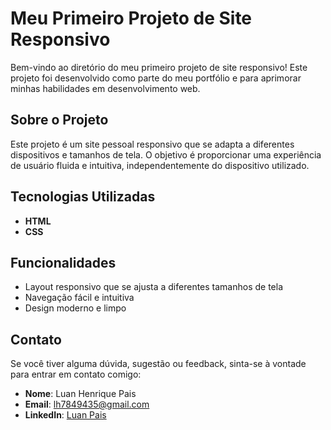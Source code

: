 # Meu Primeiro Projeto de Site Responsivo

Bem-vindo ao diretório do meu primeiro projeto de site responsivo! Este projeto foi desenvolvido como parte do meu portfólio e para aprimorar minhas habilidades em desenvolvimento web.

## Sobre o Projeto

Este projeto é um site pessoal responsivo que se adapta a diferentes dispositivos e tamanhos de tela. O objetivo é proporcionar uma experiência de usuário fluida e intuitiva, independentemente do dispositivo utilizado.

## Tecnologias Utilizadas

- **HTML**
- **CSS**

## Funcionalidades

- Layout responsivo que se ajusta a diferentes tamanhos de tela
- Navegação fácil e intuitiva
- Design moderno e limpo

## Contato

Se você tiver alguma dúvida, sugestão ou feedback, sinta-se à vontade para entrar em contato comigo:

- **Nome**: Luan Henrique Pais
- **Email**: [lh7849435@gmail.com](lh7849435@gmail.com)
- **LinkedIn**: [Luan Pais](https://www.linkedin.com/in/luan-pais-4bb3122b5/)
